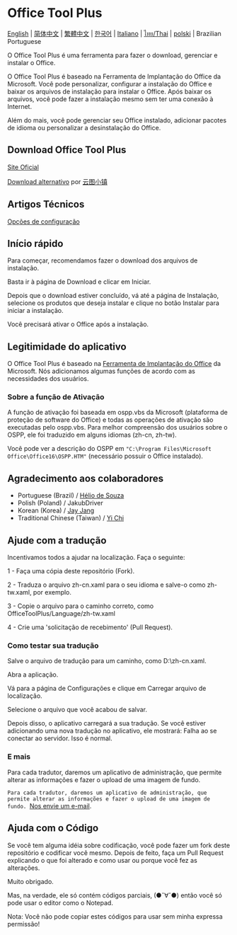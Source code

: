 # Office Tool Plus

[English](/README.md) | [简体中文](/README-zh_cn.md) | [繁體中文](/README-zh_tw.md) | [한국어](/README-ko_kr.md) | [Italiano](/README-it_it.md) | [ไทย/Thai](/README-th_th.md) | [polski](/README-pl_pl.md) | Brazilian Portuguese

O Office Tool Plus é uma ferramenta para fazer o download, gerenciar e instalar o Office.

O Office Tool Plus é baseado na Ferramenta de Implantação do Office da Microsoft. Você pode personalizar, configurar a instalação do Office e baixar os arquivos de instalação para instalar o Office. Após baixar os arquivos, você pode fazer a instalação mesmo sem ter uma conexão à Internet.

Além do mais, você pode gerenciar seu Office instalado, adicionar pacotes de idioma ou personalizar a desinstalação do Office.

## Download Office Tool Plus

[Site Oficial](https://otp.landian.vip/zh-cn/)

[Download alternativo](https://delivery.yuntu.moe/office-tool/) por [云图小镇](https://www.yuntu.moe/)

## Artigos Técnicos

[Opções de configuração](https://docs.microsoft.com/pt-br/DeployOffice/configuration-options-for-the-office-2016-deployment-tool)

## Início rápido

Para começar, recomendamos fazer o download dos arquivos de instalação.

Basta ir à página de Download e clicar em Iniciar.

Depois que o download estiver concluído, vá até a página de Instalação, selecione os produtos que deseja instalar e clique no botão Instalar para iniciar a instalação.

Você precisará ativar o Office após a instalação.

## Legitimidade do aplicativo

O Office Tool Plus é baseado na [Ferramenta de Implantação do Office](https://docs.microsoft.com/pt-br/DeployOffice/overview-of-the-office-customization-tool-for-click-to-run) da Microsoft. Nós adicionamos algumas funções de acordo com as necessidades dos usuários.

### Sobre a função de Ativação

A função de ativação foi baseada em ospp.vbs da Microsoft (plataforma de proteção de software do Office) e todas as operações de ativação são executadas pelo ospp.vbs. Para melhor compreensão dos usuários sobre o OSPP, ele foi traduzido em alguns idiomas (zh-cn, zh-tw).

Você pode ver a descrição do OSPP em ````"C:\Program Files\Microsoft Office\Office16\OSPP.HTM"```` (necessário possuir o Office instalado).

## Agradecimento aos colaboradores

- Portuguese (Brazil) / [Hélio de Souza](https://sway.office.com/RVue6qySNJ2DzYrs?ref=Link)
- Polish (Poland) / JakubDriver
- Korean (Korea) / [Jay Jang](https://github.com/yaeyaya)
- Traditional Chinese (Taiwan) / [Yi Chi](https://github.com/chiyi4488)

## Ajude com a tradução

Incentivamos todos a ajudar na localização. Faça o seguinte:

1 - Faça uma cópia deste repositório (Fork).

2 - Traduza o arquivo zh-cn.xaml para o seu idioma e salve-o como zh-tw.xaml, por exemplo.

3 - Copie o arquivo para o caminho correto, como OfficeToolPlus/Language/zh-tw.xaml

4 - Crie uma 'solicitação de recebimento' (Pull Request).

### Como testar sua tradução

Salve o arquivo de tradução para um caminho, como D:\zh-cn.xaml.

Abra a aplicação.

Vá para a página de Configurações e clique em Carregar arquivo de localização.

Selecione o arquivo que você acabou de salvar.

Depois disso, o aplicativo carregará a sua tradução. Se você estiver adicionando uma nova tradução no aplicativo, ele mostrará: Falha ao se conectar ao servidor. Isso é normal.

### E mais

Para cada tradutor, daremos um aplicativo de administração, que permite alterar as informações e fazer o upload de uma imagem de fundo.

````Para cada tradutor, daremos um aplicativo de administração, que permite alterar as informações e fazer o upload de uma imagem de fundo. ````[Nos envie um e-mail](mailto:yerong@coolhub.top). ```` ````

## Ajuda com o Código

Se você tem alguma idéia sobre codificação, você pode fazer um fork deste repositório e codificar você mesmo. Depois de feito, faça um Pull Request explicando o que foi alterado e como usar ou porque você fez as alterações.

Muito obrigado.

Mas, na verdade, ele só contém códigos parciais, (●ˇ∀ˇ●) então você só pode usar o editor como o Notepad.

Nota: Você não pode copiar estes códigos para usar sem minha expressa permissão!

